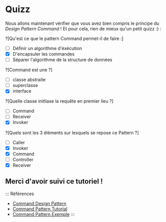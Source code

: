 # Quizz

Nous allons maintenant vérifier que vous avez bien compris le principe du _Design Pattern Command_ ! Et pour cela, rien de mieux qu'un petit quizz :) :

?[Qu'est ce que le pattern Command permet-il de faire :]
-[ ] Définir un algorithme d'éxécution
-[x] D'encapsuler les commandes
-[ ] Séparer l'algorithme de la structure de données

?[Command est une ?]
-[ ] classe abstraite
-[ ] superclasse
-[x] interface

?[Quelle classe initliase la requête en premier lieu ?]
-[ ] Command
-[ ] Receiver
-[x] Invoker

?[Quels sont les 3 éléments sur lesquels se repose ce Pattern ?]
-[ ] Caller
-[x] Invoker
-[x] Command
-[ ] Controller
-[x] Receiver

## Merci d'avoir suivi ce tutoriel !

::: Références
+ [Command Design Pattern](https://en.wikipedia.org/wiki/Command_pattern)
+ [Command Pattern Tutorial](https://www.journaldev.com/1624/command-design-pattern)
+ [Command Pattern Exemple](https://www.programcreek.com/2013/02/java-design-pattern-command/)
:::
